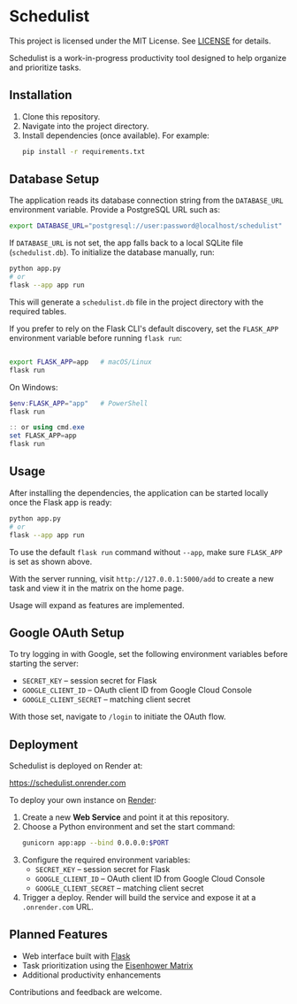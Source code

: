 # Schedulist

This project is licensed under the MIT License. See [LICENSE](LICENSE) for details.

Schedulist is a work-in-progress productivity tool designed to help organize and prioritize tasks.

## Installation

1. Clone this repository.
2. Navigate into the project directory.
3. Install dependencies (once available). For example:
   ```bash
   pip install -r requirements.txt
   ```

## Database Setup

The application reads its database connection string from the
`DATABASE_URL` environment variable. Provide a PostgreSQL URL such as:

```bash
export DATABASE_URL="postgresql://user:password@localhost/schedulist"
```

If `DATABASE_URL` is not set, the app falls back to a local SQLite file
(`schedulist.db`). To initialize the database manually, run:

```bash
python app.py
# or
flask --app app run
```

This will generate a `schedulist.db` file in the project directory with the
required tables.

If you prefer to rely on the Flask CLI's default discovery, set the
`FLASK_APP` environment variable before running `flask run`:

```bash

export FLASK_APP=app   # macOS/Linux
flask run
```

On Windows:

```powershell
$env:FLASK_APP="app"   # PowerShell
flask run

:: or using cmd.exe
set FLASK_APP=app
flask run
```

## Usage

After installing the dependencies, the application can be started locally once the Flask app is ready:

```bash
python app.py
# or
flask --app app run
```

To use the default `flask run` command without `--app`, make sure
`FLASK_APP` is set as shown above.


With the server running, visit `http://127.0.0.1:5000/add` to create a new
task and view it in the matrix on the home page.

Usage will expand as features are implemented.

## Google OAuth Setup

To try logging in with Google, set the following environment variables before
starting the server:

- `SECRET_KEY` – session secret for Flask
- `GOOGLE_CLIENT_ID` – OAuth client ID from Google Cloud Console
- `GOOGLE_CLIENT_SECRET` – matching client secret

With those set, navigate to `/login` to initiate the OAuth flow.

## Deployment

Schedulist is deployed on Render at:

https://schedulist.onrender.com

To deploy your own instance on [Render](https://render.com):

1. Create a new **Web Service** and point it at this repository.
2. Choose a Python environment and set the start command:
   ```bash
   gunicorn app:app --bind 0.0.0.0:$PORT
   ```
3. Configure the required environment variables:
   - `SECRET_KEY` – session secret for Flask
   - `GOOGLE_CLIENT_ID` – OAuth client ID from Google Cloud Console
   - `GOOGLE_CLIENT_SECRET` – matching client secret
4. Trigger a deploy. Render will build the service and expose it at a `.onrender.com` URL.

## Planned Features

- Web interface built with [Flask](https://flask.palletsprojects.com/)
- Task prioritization using the [Eisenhower Matrix](https://en.wikipedia.org/wiki/Time_management#The_Eisenhower_Method)
- Additional productivity enhancements

Contributions and feedback are welcome.
